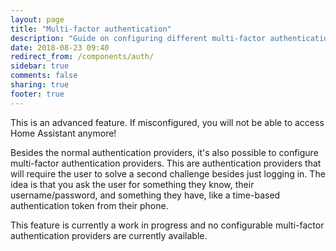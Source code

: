 ```yaml
---
layout: page
title: "Multi-factor authentication"
description: "Guide on configuring different multi-factor authentication providers."
date: 2018-08-23 09:40
redirect_from: /components/auth/
sidebar: true
comments: false
sharing: true
footer: true
---
```


<p class='note warning'>
This is an advanced feature. If misconfigured, you will not be able to access Home Assistant anymore!
</p>

Besides the normal authentication providers, it's also possible to configure multi-factor authentication providers. This are authentication providers that will require the user to solve a second challenge besides just logging in. The idea is that you ask the user for something they know, their username/password, and something they have, like a time-based authentication token from their phone.

This feature is currently a work in progress and no configurable multi-factor authentication providers are currently available.

